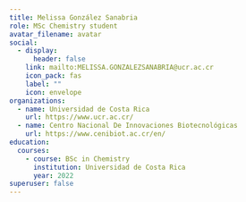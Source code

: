 ```yaml
---
title: Melissa González Sanabria
role: MSc Chemistry student
avatar_filename: avatar
social:
  - display:
      header: false
    link: mailto:MELISSA.GONZALEZSANABRIA@ucr.ac.cr
    icon_pack: fas
    label: ""
    icon: envelope
organizations:
  - name: Universidad de Costa Rica
    url: https://www.ucr.ac.cr/
  - name: Centro Nacional De Innovaciones Biotecnológicas
    url: https://www.cenibiot.ac.cr/en/
education:
  courses:
    - course: BSc in Chemistry
      institution: Universidad de Costa Rica
      year: 2022
superuser: false
---
```


